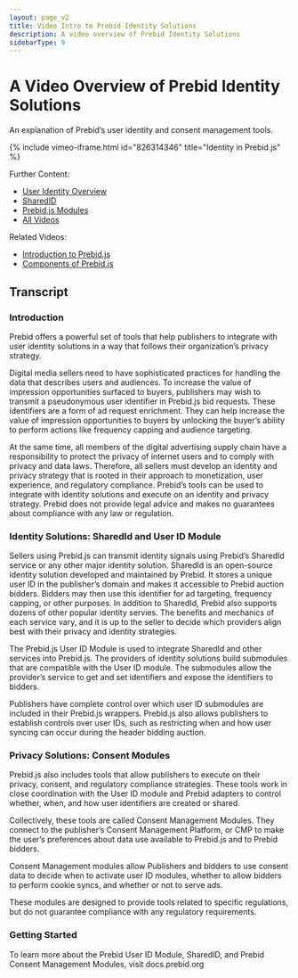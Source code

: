 ```yaml
---
layout: page_v2
title: Video Intro to Prebid Identity Solutions
description: A video overview of Prebid Identity Solutions
sidebarType: 9
---
```


# A Video Overview of Prebid Identity Solutions

An explanation of Prebid’s user identity and consent management tools.

{% include vimeo-iframe.html id="826314346" title="Identity in Prebid.js" %}

Further Content:

- [User Identity Overview](/identity/prebid-identity.html)
- [SharedID](/identity/sharedid.html)
- [Prebid.js Modules](/dev-docs/modules/)
- [All Videos](/overview/all-videos.html)

Related Videos:

- [Introduction to Prebid.js](/prebid/prebidjs-video.html)
- [Components of Prebid.js](/prebid/prebidjs-components-video.html)

## Transcript

### Introduction

Prebid offers a powerful set of tools that help publishers to integrate with user identity solutions in a way that follows their organization’s privacy strategy.

Digital media sellers need to have sophisticated practices for handling the data that describes users and audiences. To increase the value of impression opportunities surfaced to buyers, publishers may wish to transmit a pseudonymous user identifier in Prebid.js bid requests. These identifiers are a form of ad request enrichment. They can help increase the value of impression opportunities to buyers by unlocking the buyer’s ability to perform actions like frequency capping and audience targeting.

At the same time, all members of the digital advertising supply chain have a responsibility to protect the privacy of internet users and to comply with privacy and data laws. Therefore, all sellers must develop an identity and privacy strategy that is rooted in their approach to monetization, user experience, and regulatory compliance. Prebid’s tools can be used to integrate with identity solutions and execute on an identity and privacy strategy. Prebid does not provide legal advice and makes no guarantees about compliance with any law or regulation.

### Identity Solutions: SharedId and User ID Module

Sellers using Prebid.js can transmit identity signals using Prebid’s SharedId service or any other major identity solution. SharedId is an open-source identity solution developed and maintained by Prebid. It stores a unique user ID in the publisher’s domain and makes it accessible to Prebid auction bidders. Bidders may then use this identifier for ad targeting, frequency capping, or other purposes. In addition to SharedId, Prebid also supports dozens of other popular identity servies. The benefits and mechanics of each service vary, and it is up to the seller to decide which providers align best with their privacy and identity strategies.

The Prebid.js User ID Module is used to integrate SharedId and other services into Prebid.js. The providers of identity solutions build submodules that are compatible with the User ID module. The submodules allow the provider’s service to get and set identifiers and expose the identifiers to bidders.

Publishers have complete control over which user ID submodules are included in their Prebid.js wrappers. Prebid.js also allows publishers to establish controls over user IDs, such as restricting when and how user syncing can occur during the header bidding auction.

### Privacy Solutions: Consent Modules

Prebid.js also includes tools that allow publishers to execute on their privacy, consent, and regulatory compliance strategies. These tools work in close coordination with the User ID module and Prebid adapters to control whether, when, and how user identifiers are created or shared.

Collectively, these tools are called Consent Management Modules. They connect to the publisher’s Consent Management Platform, or CMP to make the user’s preferences about data use available to Prebid.js and to Prebid bidders.

Consent Management modules allow Publishers and bidders to use consent data to decide when to activate user ID modules, whether to allow bidders to perform cookie syncs, and whether or not to serve ads.

These modules are designed to provide tools related to specific regulations, but do not guarantee compliance with any regulatory requirements.

### Getting Started

To learn more about the Prebid User ID Module, SharedID, and Prebid Consent Management Modules, visit docs.prebid.org
